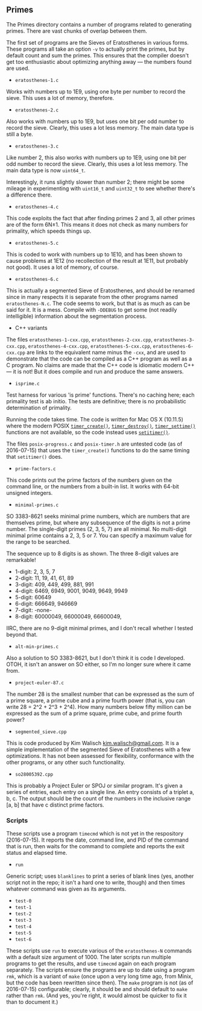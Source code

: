 ## Primes

The Primes directory contains a number of programs related to generating primes.
There are vast chunks of overlap between them.

The first set of programs are the Sieves of Eratosthenes in various forms.
These programs all take an option `-v` to actually print the primes, but
by default count and sum the primes.
This ensures that the compiler doesn't get too enthusiastic about
optimizing anything away — the numbers found are used.

* `eratosthenes-1.c`

Works with numbers up to 1E9, using one byte per number to record the sieve.
This uses a lot of memory, therefore.

* `eratosthenes-2.c`

Also works with numbers up to 1E9, but uses one bit per odd number to
record the sieve.
Clearly, this uses a lot less memory.
The main data type is still a byte.

* `eratosthenes-3.c`

Like number 2, this also works with numbers up to 1E9, using one bit per
odd number to record the sieve.
Clearly, this uses a lot less memory.
The main data type is now `uint64_t`.

Interestingly, it runs slightly slower than number 2; there might be
some mileage in experimenting with `uint16_t` and `uint32_t` to see
whether there's a difference there.

* `eratosthenes-4.c`

This code exploits the fact that after finding primes 2 and 3, all other
primes are of the form 6N±1.
This means it does not check as many numbers for primality, which speeds
things up.

* `eratosthenes-5.c`

This is coded to work with numbers up to 1E10, and has been shown to
cause problems at 1E12 (no recollection of the result at 1E11, but
probably not good).
It uses a lot of memory, of course.

* `eratosthenes-6.c`

This is actually a segmented Sieve of Eratosthenes, and should be
renamed since in many respects it is separate from the other programs
named `eratosthenes-N.c`.
The code seems to work, but that is as much as can be said for it.
It is a mess.
Compile with `-DDEBUG` to get some (not readily intelligible)
information about the segmentation process.

* C++ variants

The files `eratosthenes-1-cxx.cpp`, `eratosthenes-2-cxx.cpp`,
`eratosthenes-3-cxx.cpp`, `eratosthenes-4-cxx.cpp`,
`eratosthenes-5-cxx.cpp`, `eratosthenes-6-cxx.cpp` are links to the
equivalent name minus the `-cxx`, and are used to demonstrate that the
code can be compiled as a C++ program as well as a C program.  No claims
are made that the C++ code is idiomatic modern C++ &mdash; it is not!
But it does compile and run and produce the same answers.

* `isprime.c`

Test harness for various 'is prime' functions.  There's no caching here;
each primality test is ab initio.  The tests are definitive; there is no
probabilistic determination of primality.

Running the code takes time.  The code is written for Mac OS X (10.11.5)
where the modern POSIX
[`timer_create()`](http://pubs.opengroup.org/onlinepubs/9699919799/functions/timer_create.html),
[`timer_destroy()`](http://pubs.opengroup.org/onlinepubs/9699919799/functions/timer_destroy.html),
[`timer_settime()`](http://pubs.opengroup.org/onlinepubs/9699919799/functions/timer_settime.html)
functions are not available, so the code instead uses 
[`setitimer()`](http://pubs.opengroup.org/onlinepubs/9699919799/functions/setitimer.html).

The files `posix-progress.c` and `posix-timer.h` are untested code (as
of 2016-07-15) that uses the `timer_create()` functions to do the same
timing that `setitimer()` does.

* `prime-factors.c`

This code prints out the prime factors of the numbers given on the
command line, or the numbers from a built-in list.  It works with 64-bit
unsigned integers.

* `minimal-primes.c`

SO 3383-8621 seeks minimal prime numbers, which are numbers that are
themselves prime, but where any subsequence of the digits is not a prime
number.  The single-digit primes (2, 3, 5, 7) are all minimal.  No
multi-digit minimal prime contains a 2, 3, 5 or 7.  You can specify a
maximum value for the range to be searched.

The sequence up to 8 digits is as shown.
The three 8-digit values are remarkable!

* 1-digit: 2, 3, 5, 7
* 2-digit: 11, 19, 41, 61, 89
* 3-digit: 409, 449, 499, 881, 991
* 4-digit: 6469, 6949, 9001, 9049, 9649, 9949
* 5-digit: 60649
* 6-digit: 666649, 946669
* 7-digit: -none-
* 8-digit: 60000049, 66000049, 66600049,

IIRC, there are no 9-digit minimal primes, and I don't recall whether I
tested beyond that.

* `alt-min-primes.c`

Also a solution to SO 3383-8621, but I don't think it is code I
developed.  OTOH, it isn't an answer on SO either, so I'm no longer sure
where it came from.

* `project-euler-87.c`

The number 28 is the smallest number that can be expressed as the sum of
a prime square, a prime cube and a prime fourth power (that is, you can
write 28 = 2^2 + 2^3 + 2^4).
How many numbers below fifty million can be expressed as the sum of a
prime square, prime cube, and prime fourth power?

* `segmented_sieve.cpp`

This is code produced by Kim Walisch <kim.walisch@gmail.com>.
It is a simple implementation of the segmented Sieve of Eratosthenes
with a few optimizations.
It has not been assessed for flexibility, conformance with the other
programs, or any other such functionality.

* `so28005392.cpp`

This is probably a Project Euler or SPOJ or similar program.
It's given a series of entries, each entry on a single line.
An entry consists of a triplet a, b, c.
The output should be the count of the numbers in the inclusive range [a,
b] that have c distinct prime factors.

### Scripts

These scripts use a program `timecmd` which is not yet in the
respository (2016-07-15).
It reports the date, command line, and PID of the command that is run,
then waits for the command to complete and reports the exit status and
elapsed time.

* `run`

Generic script; uses `blanklines` to print a series of blank lines (yes,
another script not in the repo; it isn't a hard one to write, though)
and then times whatever command was given as its arguments.

* `test-0`
* `test-1`
* `test-2`
* `test-3`
* `test-4`
* `test-5`
* `test-6`

These scripts use `run` to execute various of the `eratosthenes-N`
commands with a default size argument of 1000.
The later scripts run multiple programs to get the results, and use
`timecmd` again on each program separately.
The scripts ensure the programs are up to date using a program `rmk`,
which is a variant of `make` (once upon a very long time ago, from
Minix, but the code has been rewritten since then).
The `make` program is not (as of 2016-07-15) configurable; clearly, it
should be and should default to `make` rather than `rmk`.
(And yes, you're right, it would almost be quicker to fix it than to
document it.)

